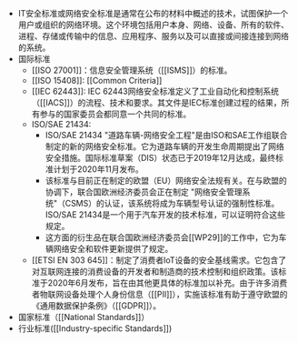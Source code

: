 - IT安全标准或网络安全标准是通常在公布的材料中概述的技术，试图保护一个用户或组织的网络环境。这个环境包括用户本身、网络、设备、所有的软件、进程、存储或传输中的信息、应用程序、服务以及可以直接或间接连接到网络的系统。
- 国际标准
	- [[ISO 27001]]：信息安全管理系统（[[ISMS]]）的标准。
	- [[ISO 15408]]: [[Common Criteria]]
	- [[IEC 62443]]: IEC 62443网络安全标准定义了工业自动化和控制系统（[[IACS]]）的流程、技术和要求。其文件是IEC标准创建过程的结果，所有参与的国家委员会都同意一个共同的标准。
	- ISO/SAE 21434:
		- ISO/SAE 21434 "道路车辆-网络安全工程"是由ISO和SAE工作组联合制定的新的网络安全标准。它为道路车辆的开发生命周期提出了网络安全措施。国际标准草案（DIS）状态已于2019年12月达成，最终标准计划于2020年11月发布。
		- 该标准与目前正在制定的欧盟（EU）网络安全法规有关。在与欧盟的协调下，联合国欧洲经济委员会正在制定 "网络安全管理系统"（CSMS）的认证，该系统将成为车辆型号认证的强制性标准。ISO/SAE 21434是一个用于汽车开发的技术标准，可以证明符合这些规定。
		- 这方面的衍生品在联合国欧洲经济委员会[[WP29]]的工作中，它为车辆网络安全和软件更新提供了规定。
	- [[ETSI EN 303 645]]：制定了消费者IoT设备的安全基线需求。它包含了对互联网连接的消费设备的开发者和制造商的技术控制和组织政策。该标准于2020年6月发布，旨在由其他更具体的标准加以补充。由于许多消费者物联网设备处理个人身份信息（[[PII]]），实施该标准有助于遵守欧盟的《通用数据保护条例》（[[GDPR]]）。
- 国家标准（[[National Standards]]）
- 行业标准([[Industry-specific Standards]])